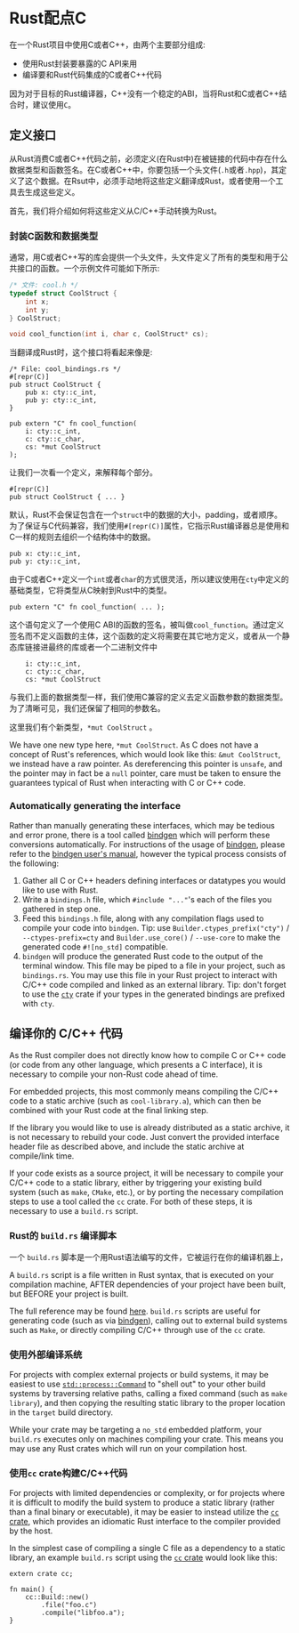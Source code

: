 # Rust配点C

在一个Rust项目中使用C或者C++，由两个主要部分组成:

+ 使用Rust封装要暴露的C API来用
+ 编译要和Rust代码集成的C或者C++代码

因为对于目标的Rust编译器，C++没有一个稳定的ABI，当将Rust和C或者C++结合时，建议使用`C`。

## 定义接口

从Rust消费C或者C++代码之前，必须定义(在Rust中)在被链接的代码中存在什么数据类型和函数签名。在C或者C++中，你要包括一个头文件(`.h`或者`.hpp`)，其定义了这个数据。在Rsut中，必须手动地将这些定义翻译成Rust，或者使用一个工具去生成这些定义。

首先，我们将介绍如何将这些定义从C/C++手动转换为Rust。

### 封装C函数和数据类型

通常，用C或者C++写的库会提供一个头文件，头文件定义了所有的类型和用于公共接口的函数。一个示例文件可能如下所示:

```C
/* 文件: cool.h */
typedef struct CoolStruct {
    int x;
    int y;
} CoolStruct;

void cool_function(int i, char c, CoolStruct* cs);
```

当翻译成Rust时，这个接口将看起来像是:

```rust,ignore
/* File: cool_bindings.rs */
#[repr(C)]
pub struct CoolStruct {
    pub x: cty::c_int,
    pub y: cty::c_int,
}

pub extern "C" fn cool_function(
    i: cty::c_int,
    c: cty::c_char,
    cs: *mut CoolStruct
);
```

让我们一次看一个定义，来解释每个部分。

```rust,ignore
#[repr(C)]
pub struct CoolStruct { ... }
```

默认，Rust不会保证包含在一个`struct`中的数据的大小，padding，或者顺序。为了保证与C代码兼容，我们使用`#[repr(C)]`属性，它指示Rust编译器总是使用和C一样的规则去组织一个结构体中的数据。

```rust,ignore
pub x: cty::c_int,
pub y: cty::c_int,
```

由于C或者C++定义一个`int`或者`char`的方式很灵活，所以建议使用在`cty`中定义的基础类型，它将类型从C映射到Rust中的类型。

```rust,ignore
pub extern "C" fn cool_function( ... );
```

这个语句定义了一个使用C ABI的函数的签名，被叫做`cool_function`。通过定义签名而不定义函数的主体，这个函数的定义将需要在其它地方定义，或者从一个静态库链接进最终的库或者一个二进制文件中

```rust,ignore
    i: cty::c_int,
    c: cty::c_char,
    cs: *mut CoolStruct
```

与我们上面的数据类型一样，我们使用C兼容的定义去定义函数参数的数据类型。为了清晰可见，我们还保留了相同的参数名。

这里我们有个新类型，`*mut CoolStruct` 。


We have one new type here, `*mut CoolStruct`. As C does not have a concept of Rust's references, which would look like this: `&mut CoolStruct`, we instead have a raw pointer. As dereferencing this pointer is `unsafe`, and the pointer may in fact be a `null` pointer, care must be taken to ensure the guarantees typical of Rust when interacting with C or C++ code.

### Automatically generating the interface

Rather than manually generating these interfaces, which may be tedious and error prone, there is a tool called [bindgen] which will perform these conversions automatically. For instructions of the usage of [bindgen], please refer to the [bindgen user's manual], however the typical process consists of the following:

1. Gather all C or C++ headers defining interfaces or datatypes you would like to use with Rust.
2. Write a `bindings.h` file, which `#include "..."`'s each of the files you gathered in step one.
3. Feed this `bindings.h` file, along with any compilation flags used to compile
  your code into `bindgen`. Tip: use `Builder.ctypes_prefix("cty")` /
  `--ctypes-prefix=cty` and `Builder.use_core()` / `--use-core` to make the generated code `#![no_std]` compatible.
4. `bindgen` will produce the generated Rust code to the output of the terminal window. This file may be piped to a file in your project, such as `bindings.rs`. You may use this file in your Rust project to interact with C/C++ code compiled and linked as an external library. Tip: don't forget to use the [`cty`](https://crates.io/crates/cty) crate if your types in the generated bindings are prefixed with `cty`.

[bindgen]: https://github.com/rust-lang/rust-bindgen
[bindgen user's manual]: https://rust-lang.github.io/rust-bindgen/

## 编译你的 C/C++ 代码

As the Rust compiler does not directly know how to compile C or C++ code (or code from any other language, which presents a C interface), it is necessary to compile your non-Rust code ahead of time.

For embedded projects, this most commonly means compiling the C/C++ code to a static archive (such as `cool-library.a`), which can then be combined with your Rust code at the final linking step.

If the library you would like to use is already distributed as a static archive, it is not necessary to rebuild your code. Just convert the provided interface header file as described above, and include the static archive at compile/link time.

If your code exists as a source project, it will be necessary to compile your C/C++ code to a static library, either by triggering your existing build system (such as `make`, `CMake`, etc.), or by porting the necessary compilation steps to use a tool called the `cc` crate. For both of these steps, it is necessary to use a `build.rs` script.

### Rust的 `build.rs` 编译脚本

一个 `build.rs` 脚本是一个用Rust语法编写的文件，它被运行在你的编译机器上，


A `build.rs` script is a file written in Rust syntax, that is executed on your compilation machine, AFTER dependencies of your project have been built, but BEFORE your project is built.

The full reference may be found [here](https://doc.rust-lang.org/cargo/reference/build-scripts.html). `build.rs` scripts are useful for generating code (such as via [bindgen]), calling out to external build systems such as `Make`, or directly compiling C/C++ through use of the `cc` crate.

### 使用外部编译系统

For projects with complex external projects or build systems, it may be easiest to use [`std::process::Command`] to "shell out" to your other build systems by traversing relative paths, calling a fixed command (such as `make library`), and then copying the resulting static library to the proper location in the `target` build directory.

While your crate may be targeting a `no_std` embedded platform, your `build.rs` executes only on machines compiling your crate. This means you may use any Rust crates which will run on your compilation host.

[`std::process::Command`]: https://doc.rust-lang.org/std/process/struct.Command.html

### 使用`cc` crate构建C/C++代码

For projects with limited dependencies or complexity, or for projects where it is difficult to modify the build system to produce a static library (rather than a final binary or executable), it may be easier to instead utilize the [`cc` crate], which provides an idiomatic Rust interface to the compiler provided by the host.

[`cc` crate]: https://github.com/alexcrichton/cc-rs

In the simplest case of compiling a single C file as a dependency to a static library, an example `build.rs` script using the [`cc` crate] would look like this:

```rust,ignore
extern crate cc;

fn main() {
    cc::Build::new()
        .file("foo.c")
        .compile("libfoo.a");
}
```
